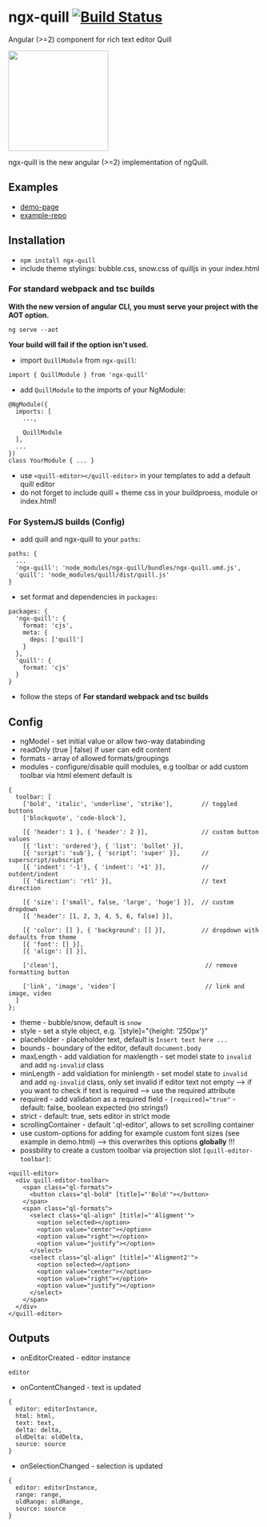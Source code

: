 # ngx-quill [![Build Status](https://travis-ci.org/KillerCodeMonkey/ngx-quill.svg?branch=develop)](https://travis-ci.org/KillerCodeMonkey/ngx-quill)

Angular (>=2) component for rich text editor Quill

<img src="https://cloud.githubusercontent.com/assets/2264672/20601381/a51753d4-b258-11e6-92c2-1d79efa5bede.png" width="200px">

ngx-quill is the new angular (>=2) implementation of ngQuill.

## Examples
- [demo-page](https://killercodemonkey.github.io/ngx-quill-example)
- [example-repo](https://github.com/killerCodeMonkey/ngx-quill-example)


## Installation
- `npm install ngx-quill`
- include theme stylings: bubble.css, snow.css of quilljs in your index.html

### For standard webpack and tsc builds
**With the new version of angular CLI, you must serve your project with the AOT option.**
```
ng serve --aot
```
**Your build will fail if the option isn't used.**

- import `QuillModule` from `ngx-quill`:
```
import { QuillModule } from 'ngx-quill'
```
- add `QuillModule` to the imports of your NgModule:
```
@NgModule({
  imports: [
    ...,

    QuillModule
  ],
  ...
})
class YourModule { ... }
```
- use `<quill-editor></quill-editor>` in your templates to add a default quill editor
- do not forget to include quill + theme css in your buildproess, module or index.html!

### For SystemJS builds (Config)
- add quill and ngx-quill to your `paths`:
```
paths: {
  ...
  'ngx-quill': 'node_modules/ngx-quill/bundles/ngx-quill.umd.js',
  'quill': 'node_modules/quill/dist/quill.js'
}
```
- set format and dependencies in `packages`:
```
packages: {
  'ngx-quill': {
    format: 'cjs',
    meta: {
      deps: ['quill']
    }
  },
  'quill': {
    format: 'cjs'
  }
}
```
- follow the steps of **For standard webpack and tsc builds**

## Config
- ngModel - set initial value or allow two-way databinding
- readOnly (true | false) if user can edit content
- formats - array of allowed formats/groupings
- modules - configure/disable quill modules, e.g toolbar or add custom toolbar via html element default is
```
{
  toolbar: [
    ['bold', 'italic', 'underline', 'strike'],        // toggled buttons
    ['blockquote', 'code-block'],

    [{ 'header': 1 }, { 'header': 2 }],               // custom button values
    [{ 'list': 'ordered'}, { 'list': 'bullet' }],
    [{ 'script': 'sub'}, { 'script': 'super' }],      // superscript/subscript
    [{ 'indent': '-1'}, { 'indent': '+1' }],          // outdent/indent
    [{ 'direction': 'rtl' }],                         // text direction

    [{ 'size': ['small', false, 'large', 'huge'] }],  // custom dropdown
    [{ 'header': [1, 2, 3, 4, 5, 6, false] }],

    [{ 'color': [] }, { 'background': [] }],          // dropdown with defaults from theme
    [{ 'font': [] }],
    [{ 'align': [] }],

    ['clean'],                                         // remove formatting button

    ['link', 'image', 'video']                         // link and image, video
  ]
};
```
- theme - bubble/snow, default is `snow`
- style - set a style object, e.g. `[style]="{height: '250px'}"
- placeholder - placeholder text, default is `Insert text here ...`
- bounds - boundary of the editor, default `document.body`
- maxLength - add valdiation for maxlength - set model state to `invalid` and add `ng-invalid` class
- minLength - add valdiation for minlength - set model state to `invalid` and add `ng-invalid` class, only set invalid if editor text not empty --> if you want to check if text is required --> use the required attribute
- required - add validation as a required field - `[required]="true"` - default: false, boolean expected (no strings!)
- strict - default: true, sets editor in strict mode
- scrollingContainer - default '.ql-editor', allows to set scrolling container
- use custom-options for adding for example custom font sizes (see example in demo.html) --> this overwrites this options **globally** !!!
- possbility to create a custom toolbar via projection slot `[quill-editor-toolbar]`:
```
<quill-editor>
  <div quill-editor-toolbar>
    <span class="ql-formats">
      <button class="ql-bold" [title]="'Bold'"></button>
    </span>
    <span class="ql-formats">
      <select class="ql-align" [title]="'Aligment'">
        <option selected></option>
        <option value="center"></option>
        <option value="right"></option>
        <option value="justify"></option>
      </select>
      <select class="ql-align" [title]="'Aligment2'">
        <option selected></option>
        <option value="center"></option>
        <option value="right"></option>
        <option value="justify"></option>
      </select>
    </span>
  </div>
</quill-editor>
```

## Outputs
- onEditorCreated - editor instance
```
editor
```
- onContentChanged - text is updated
```
{
  editor: editorInstance,
  html: html,
  text: text,
  delta: delta,
  oldDelta: oldDelta,
  source: source
}
```
- onSelectionChanged - selection is updated
```
{
  editor: editorInstance,
  range: range,
  oldRange: oldRange,
  source: source
}
```
